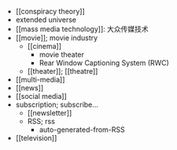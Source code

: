 - [[conspiracy theory]]
- extended universe
- [[mass media technology]]: 大众传媒技术
- [[movie]]; movie industry
    - [[cinema]]
        - movie theater
        - Rear Window Captioning System (RWC)
    - [[theater]]; [[theatre]]
- [[multi-media]]
- [[news]]
- [[social media]]
- subscription; subscribe...
    - [[newsletter]]
    - RSS; rss
        - auto-generated-from-RSS
- [[television]]
